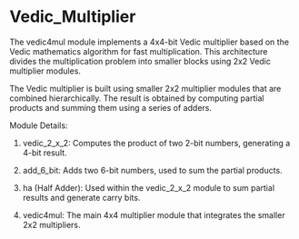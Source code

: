 # Vedic_Multiplier

The vedic4mul module implements a 4x4-bit Vedic multiplier based on the Vedic mathematics algorithm for fast multiplication. This architecture divides the multiplication problem into smaller blocks using 2x2 Vedic multiplier modules.

The Vedic multiplier is built using smaller 2x2 multiplier modules that are combined hierarchically. The result is obtained by computing partial products and summing them using a series of adders.

Module Details:
1. vedic_2_x_2: Computes the product of two 2-bit numbers, generating a 4-bit result.

2. add_6_bit: Adds two 6-bit numbers, used to sum the partial products.

3. ha (Half Adder): Used within the vedic_2_x_2 module to sum partial results and generate carry bits.

4. vedic4mul: The main 4x4 multiplier module that integrates the smaller 2x2 multipliers.

